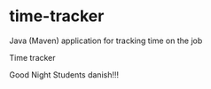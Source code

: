 # time-tracker
Java (Maven) application for tracking time on the job

Time tracker

Good Night Students danish!!!
